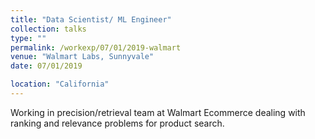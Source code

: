 ```yaml
---
title: "Data Scientist/ ML Engineer"
collection: talks
type: ""
permalink: /workexp/07/01/2019-walmart
venue: "Walmart Labs, Sunnyvale"
date: 07/01/2019

location: "California"
---
```


Working in precision/retrieval team at Walmart Ecommerce dealing with ranking and relevance problems for product search.
